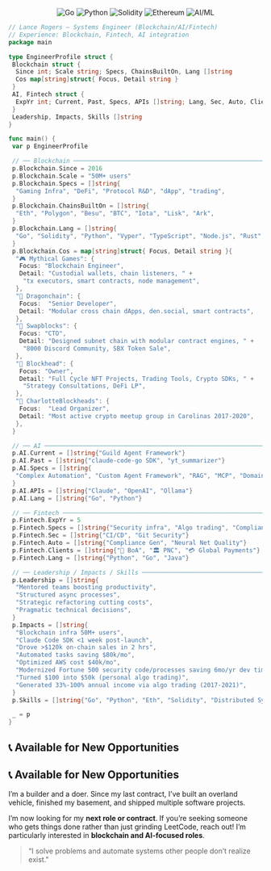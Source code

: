 <!-- ─────────────────────────────── BADGES ROW ────────────────────────────── -->
<p align="center">
  <img src="https://img.shields.io/badge/Go-00ADD8?style=flat&logo=go&logoColor=white" alt="Go">
  <img src="https://img.shields.io/badge/Python-3670A0?style=flat&logo=python&logoColor=ffdd54" alt="Python">
  <img src="https://img.shields.io/badge/Solidity-363636?style=flat&logo=solidity&logoColor=white" alt="Solidity">
  <img src="https://img.shields.io/badge/Ethereum-3C3C3D?style=flat&logo=ethereum&logoColor=white" alt="Ethereum">
  <img src="https://img.shields.io/badge/AI%2FML-00A67E?style=flat&logo=openai&logoColor=white" alt="AI/ML">
</p>

```go
// Lance Rogers – Systems Engineer (Blockchain/AI/Fintech)
// Experience: Blockchain, Fintech, AI integration
package main

type EngineerProfile struct {
 Blockchain struct {
  Since int; Scale string; Specs, ChainsBuiltOn, Lang []string
  Cos map[string]struct{ Focus, Detail string }
 }
 AI, Fintech struct {
  ExpYr int; Current, Past, Specs, APIs []string; Lang, Sec, Auto, Clients []string
 }
 Leadership, Impacts, Skills []string
}

func main() {
 var p EngineerProfile

 // ── Blockchain ───────────────────────────────────────────────────────────────
 p.Blockchain.Since = 2016
 p.Blockchain.Scale = "50M+ users"
 p.Blockchain.Specs = []string{
  "Gaming Infra", "DeFi", "Protocol R&D", "dApp", "trading",
 }
 p.Blockchain.ChainsBuiltOn = []string{
  "Eth", "Polygon", "Besu", "BTC", "Iota", "Lisk", "Ark",
 }
 p.Blockchain.Lang = []string{
  "Go", "Solidity", "Python", "Vyper", "TypeScript", "Node.js", "Rust",
 }
 p.Blockchain.Cos = map[string]struct{ Focus, Detail string }{
  "🎮 Mythical Games": {
   Focus: "Blockchain Engineer",
   Detail: "Custodial wallets, chain listeners, " +
    "tx executors, smart contracts, node management",
  },
  "🐉 Dragonchain": {
   Focus:  "Senior Developer",
   Detail: "Modular cross chain dApps, den.social, smart contracts",
  },
  "🔄 Swapblocks": {
   Focus: "CTO",
   Detail: "Designed subnet chain with modular contract engines, " +
    "8000 Discord Community, SBX Token Sale",
  },
  "🗿 Blockhead": {
   Focus: "Owner",
   Detail: "Full Cycle NFT Projects, Trading Tools, Crypto SDKs, " +
    "Strategy Consultations, DeFi LP",
  },
  "🗿 CharlotteBlockheads": {
   Focus:  "Lead Organizer",
   Detail: "Most active crypto meetup group in Carolinas 2017-2020",
  },
 }

 // ── AI ───────────────────────────────────────────────────────────────────────
 p.AI.Current = []string{"Guild Agent Framework"}
 p.AI.Past = []string{"claude-code-go SDK", "yt_summarizer"}
 p.AI.Specs = []string{
  "Complex Automation", "Custom Agent Framework", "RAG", "MCP", "Domain Expert Agents",
 }
 p.AI.APIs = []string{"Claude", "OpenAI", "Ollama"}
 p.AI.Lang = []string{"Go", "Python"}

 // ── Fintech ──────────────────────────────────────────────────────────────────
 p.Fintech.ExpYr = 5
 p.Fintech.Specs = []string{"Security infra", "Algo trading", "Compliance"}
 p.Fintech.Sec = []string{"CI/CD", "Git Security"}
 p.Fintech.Auto = []string{"Compliance Gen", "Neural Net Quality"}
 p.Fintech.Clients = []string{"🏦 BoA", "🏛️ PNC", "💳 Global Payments"}
 p.Fintech.Lang = []string{"Python", "Go", "Java"}

 // ── Leadership / Impacts / Skills ───────────────────────────────────────────
 p.Leadership = []string{
  "Mentored teams boosting productivity",
  "Structured async processes",
  "Strategic refactoring cutting costs",
  "Pragmatic technical decisions",
 }
 p.Impacts = []string{
  "Blockchain infra 50M+ users",
  "Claude Code SDK <1 week post-launch",
  "Drove >$120k on-chain sales in 2 hrs",
  "Automated tasks saving $80k/mo",
  "Optimized AWS cost $40k/mo",
  "Modernized Fortune 500 security code/processes saving 6mo/yr dev time",
  "Turned $100 into $50k (personal algo trading)",
  "Generated 33%-100% annual income via algo trading (2017-2021)",
 }
 p.Skills = []string{"Go", "Python", "Eth", "Solidity", "Distributed Sys", "AI/ML"}

 _ = p
}
```

## 📞 Available for New Opportunities

## 📞 Available for New Opportunities

I’m a builder and a doer. Since my last contract, I’ve built an overland vehicle, finished my basement, and shipped multiple software projects.

I’m now looking for my **next role or contract**. If you’re seeking someone who gets things done rather than just grinding LeetCode, reach out! I’m particularly interested in **blockchain and AI-focused roles**.

<!-- - 💼 [blockhead.consulting](https://blockhead.consulting) -->

> “I solve problems and automate systems other people don’t realize exist."
